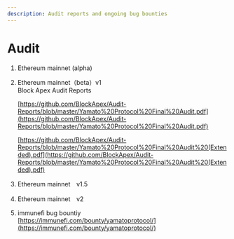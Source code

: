 ```yaml
---
description: Audit reports and ongoing bug bounties
---
```


# Audit

1. Ethereum mainnet (alpha)
2.  Ethereum mainnet（beta）v1\
    Block Apex Audit Reports

    [https://github.com/BlockApex/Audit-Reports/blob/master/Yamato%20Protocol%20Final%20Audit.pdf](https://github.com/BlockApex/Audit-Reports/blob/master/Yamato%20Protocol%20Final%20Audit.pdf)

    [https://github.com/BlockApex/Audit-Reports/blob/master/Yamato%20Protocol%20Final%20Audit%20(Extended).pdf](https://github.com/BlockApex/Audit-Reports/blob/master/Yamato%20Protocol%20Final%20Audit%20(Extended).pdf)

3. Ethereum mainnet　v1.5
4. Ethereum mainnet　v2
5. immunefi bug bountiy\
   [https://immunefi.com/bounty/yamatoprotocol/](https://immunefi.com/bounty/yamatoprotocol/)

